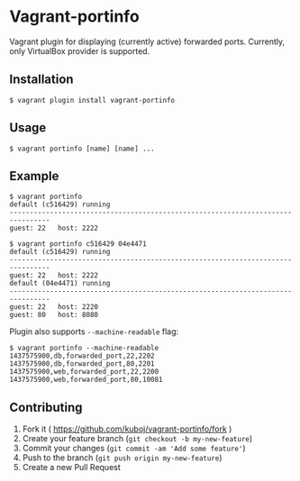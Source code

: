 # Vagrant-portinfo

Vagrant plugin for displaying (currently active) forwarded ports. Currently, only VirtualBox provider is supported.

## Installation

```
$ vagrant plugin install vagrant-portinfo
```

## Usage

```
$ vagrant portinfo [name] [name] ...
```

## Example

```
$ vagrant portinfo
default (c516429) running
--------------------------------------------------------------------------------
guest: 22	host: 2222
```

```
$ vagrant portinfo c516429 04e4471
default (c516429) running
--------------------------------------------------------------------------------
guest: 22	host: 2222
default (04e4471) running
--------------------------------------------------------------------------------
guest: 22	host: 2220
guest: 80	host: 8080
```

Plugin also supports `--machine-readable` flag:
```
$ vagrant portinfo --machine-readable
1437575900,db,forwarded_port,22,2202
1437575900,db,forwarded_port,80,2201
1437575900,web,forwarded_port,22,2200
1437575900,web,forwarded_port,80,10081
```

## Contributing

1. Fork it ( https://github.com/kuboj/vagrant-portinfo/fork )
2. Create your feature branch (`git checkout -b my-new-feature`)
3. Commit your changes (`git commit -am 'Add some feature'`)
4. Push to the branch (`git push origin my-new-feature`)
5. Create a new Pull Request
